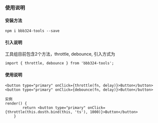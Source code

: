 ### 使用说明

#### 安装方法
```
npm i bbb324-tools --save
```
#### 引入说明
工具组目前包含2个方法，throttle, debounce, 引入方式为
```
import { throttle, debounce } from 'bbb324-tools';
```

#### 使用说明
```
<button type="primary" onClick={throttle(fn, delay)}>Button</button>
<button type="primary" onClick={debounce(fn, delay)}>Button</button>

实例
render() {
        return <button type="primary" onClick={throttle(this.dosth.bind(this, 'ts'), 1000)}>Button</button>
    }
```
 

